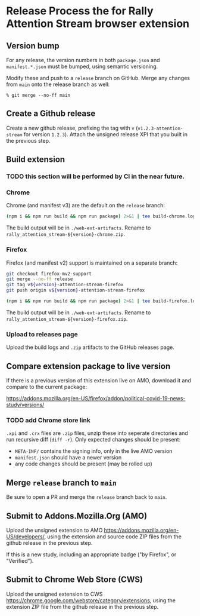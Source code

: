 # Release Process the for Rally Attention Stream browser extension

## Version bump

For any release, the version numbers in both `package.json` and `manifest.*.json` must be bumped, using semantic versioning.

Modify these and push to a `release` branch on GitHub. Merge any changes from `main` onto the release branch as well:

```
% git merge --no-ff main
```

## Create a Github release

Create a new github release, prefixing the tag with `v` (`v1.2.3-attention-stream` for version `1.2.3`). Attach the unsigned release XPI that you
built in the previous step.

## Build extension
### TODO this section will be performed by CI in the near future.

### Chrome

Chrome (and manifest v3) are the default on the `release` branch:

```sh
(npm i && npm run build && npm run package) 2>&1 | tee build-chrome.log
```

The build output will be in `./web-ext-artifacts`. Rename to `rally_attention_stream-${version}-chrome.zip`.

### Firefox

Firefox (and manifest v2) support is maintained on a separate branch:

```sh
git checkout firefox-mv2-support
git merge --no-ff release
git tag v${version}-attention-stream-firefox
git push origin v${version}-attention-stream-firefox
```

```sh
(npm i && npm run build && npm run package) 2>&1 | tee build-firefox.log
```

The build output will be in `./web-ext-artifacts`. Rename to `rally_attention_stream-${version}-firefox.zip`.

### Upload to releases page

Upload the build logs and `.zip` artifacts to the GitHub releases page.

## Compare extension package to live version

If there is a previous version of this extension live on AMO, download it and compare to the current package:

https://addons.mozilla.org/en-US/firefox/addon/political-covid-19-news-study/versions/

### TODO add Chrome store link

`.xpi` and `.crx` files are `.zip` files, unzip these into seperate directories and run recursive diff (`diff -r`).
Only expected changes should be present:

- `META-INF/` contains the signing info, only in the live AMO version
- `manifest.json` should have a newer version
- any code changes should be present (may be rolled up)

## Merge `release` branch to `main`

Be sure to open a PR and merge the `release` branch back to `main`.

## Submit to Addons.Mozilla.Org (AMO)

Upload the unsigned extension to AMO https://addons.mozilla.org/en-US/developers/, using the extension and source code ZIP files from the github
release in the previous step.

If this is a new study, including an appropriate badge ("by Firefox", or "Verified").

## Submit to Chrome Web Store (CWS)

Upload the unsigned extension to CWS https://chrome.google.com/webstore/category/extensions, using the extension ZIP file from the github release
in the previous step.
